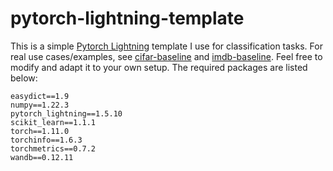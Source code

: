 # pytorch-lightning-template

This is a simple [Pytorch Lightning](https://pytorch-lightning.readthedocs.io/en/stable/) template I use for classification tasks. For real use cases/examples, see [cifar-baseline](https://github.com/chrisliu298/cifar-baseline) and [imdb-baseline](https://github.com/chrisliu298/imdb-baseline). Feel free to modify and adapt it to your own setup. The required packages are listed below:

```text
easydict==1.9
numpy==1.22.3
pytorch_lightning==1.5.10
scikit_learn==1.1.1
torch==1.11.0
torchinfo==1.6.3
torchmetrics==0.7.2
wandb==0.12.11

```
